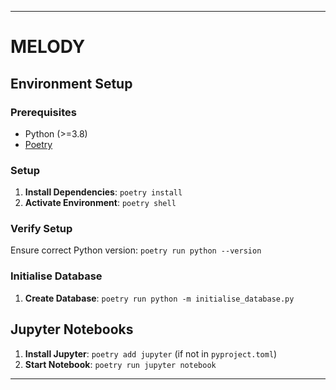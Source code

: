 ---

# MELODY

## Environment Setup

### Prerequisites
- Python (>=3.8)
- [Poetry](https://python-poetry.org/docs/#installation)

### Setup
1. **Install Dependencies**: `poetry install`
2. **Activate Environment**: `poetry shell`

### Verify Setup
Ensure correct Python version: `poetry run python --version`

### Initialise Database
1. **Create Database**: `poetry run python -m initialise_database.py`

## Jupyter Notebooks
1. **Install Jupyter**: `poetry add jupyter` (if not in `pyproject.toml`)
2. **Start Notebook**: `poetry run jupyter notebook`

---